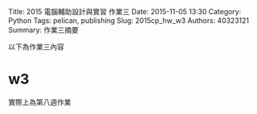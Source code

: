 Title: 2015 電腦輔助設計與實習 作業三
Date: 2015-11-05 13:30
Category: Python
Tags: pelican, publishing
Slug: 2015cp_hw_w3
Authors: 40323121
Summary: 作業三摘要

以下為作業三內容

 w3
============

實際上為第八週作業